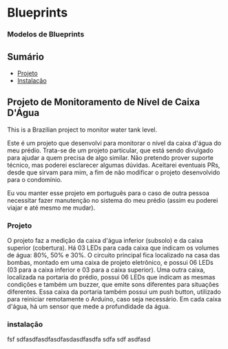 # Blueprints



### Modelos de Blueprints 

## Sumário

- [Projeto](#Projeto)
- [Instalação](#instalação)



## Projeto de Monitoramento de Nível de Caixa D'Água

This is a Brazilian project to monitor water tank level.

Este é um projeto que desenvolvi para monitorar o nível da caixa d'água do meu
prédio. Trata-se de um projeto particular, que está sendo divulgado para ajudar a
quem precisa de algo similar. Não pretendo prover suporte técnico, mas poderei
esclarecer algumas dúvidas. Aceitarei eventuais PRs, desde que sirvam para mim, a
fim de não modificar o projeto desenvolvido para o condomínio.

Eu vou manter esse projeto em português para o caso de outra pessoa necessitar
fazer manutenção no sistema do meu prédio (assim eu poderei viajar e até mesmo
me mudar).

### Projeto

O projeto faz a medição da caixa d'água inferior (subsolo) e da caixa superior
(cobertura). Há 03 LEDs para cada caixa que indicam os volumes de água: 80%, 50%
e 30%. O circuito principal fica localizado na casa das bombas, montado em uma
caixa de projeto eletrônico, e possui 06 LEDs (03 para a caixa inferior e 03 para
a caixa superior). Uma outra caixa, localizada na portaria do prédio, possui 06
LEDs que indicam as mesmas condições e também um buzzer, que emite sons
diferentes para situações diferentes. Essa caixa da portaria também possui um
push button, utilizado para reiniciar remotamente o Arduino, caso seja
necessário. Em cada caixa d'água, há um sensor que mede a profundidade da água.

### instalação

fsf
sdfasdfasdfasdfasdasdfasdfa
sdfa
sdf
asdfasd



